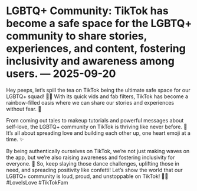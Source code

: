 # LGBTQ+ Community: TikTok has become a safe space for the LGBTQ+ community to share stories, experiences, and content, fostering inclusivity and awareness among users. — 2025-09-20

Hey peeps, let’s spill the tea on TikTok being the ultimate safe space for our LGBTQ+ squad! 🏳️‍🌈 With its quick vids and fab filters, TikTok has become a rainbow-filled oasis where we can share our stories and experiences without fear. 💖

From coming out tales to makeup tutorials and powerful messages about self-love, the LGBTQ+ community on TikTok is thriving like never before. 🌈 It’s all about spreading love and building each other up, one heart emoji at a time. ✨

By being authentically ourselves on TikTok, we’re not just making waves on the app, but we’re also raising awareness and fostering inclusivity for everyone. 🌟 So, keep slaying those dance challenges, uplifting those in need, and spreading positivity like confetti! Let’s show the world that our LGBTQ+ community is loud, proud, and unstoppable on TikTok! 💃🌈 #LoveIsLove #TikTokFam